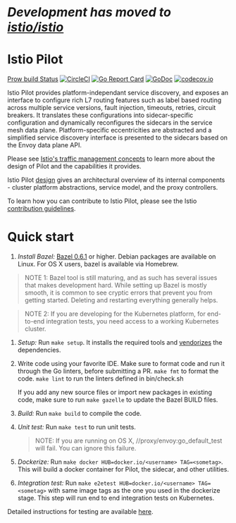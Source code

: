 # ***Development has moved to [istio/istio](https://github.com/istio/istio)***

# Istio Pilot #
[Prow build Status](https://prow.istio.io/?job=pilot-postsubmit)
[![CircleCI](https://circleci.com/gh/istio/pilot/tree/master.svg?style=svg)](https://circleci.com/gh/istio/pilot/tree/master)
[![Go Report Card](https://goreportcard.com/badge/github.com/istio/pilot)](https://goreportcard.com/report/github.com/istio/pilot)
[![GoDoc](https://godoc.org/github.com/istio/pilot?status.svg)](https://godoc.org/github.com/istio/pilot)
[![codecov.io](https://codecov.io/github/istio/pilot/coverage.svg?branch=master)](https://codecov.io/github/istio/pilot?branch=master)

Istio Pilot provides platform-independant service discovery, and exposes an
interface to configure rich L7 routing features such as label based routing
across multiple service versions, fault injection, timeouts, retries,
circuit breakers. It translates these configurations into sidecar-specific
configuration and dynamically reconfigures the sidecars in the service mesh
data plane. Platform-specific eccentricities are abstracted and a
simplified service discovery interface is presented to the sidecars based
on the Envoy data plane API.

Please see
[Istio's traffic management concepts](https://istio.io/docs/concepts/traffic-management/overview.html)
to learn more about the design of Pilot and the capabilities it provides.

Istio Pilot [design](doc/design.md) gives an architectural overview of its
internal components - cluster platform abstractions, service model, and the
proxy controllers.


To learn how you can contribute to Istio Pilot, please
see the Istio
[contribution guidelines](https://github.com/istio/istio/blob/master/CONTRIBUTING.md).

# Quick start

1. *Install Bazel:* [Bazel 0.6.1](https://github.com/bazelbuild/bazel/releases/tag/0.6.1) or
  higher. Debian packages are available on Linux. For OS X users, bazel is
  available via Homebrew.
  > NOTE 1: Bazel tool is still maturing, and as such has several issues that
  > makes development hard. While setting up Bazel is mostly smooth, it is
  > common to see cryptic errors that prevent you from getting
  > started. Deleting and restarting everything generally helps.

  > NOTE 2: If you are developing for the Kubernetes platform, for end-to-end
  > integration tests, you need access to a working Kubernetes cluster.

1. *Setup:* Run `make setup`. It installs the required tools and
[vendorizes](https://golang.org/cmd/go/#hdr-Vendor_Directories) 
the dependencies.

1. Write code using your favorite IDE. Make sure to format code and run
   it through the Go linters, before submitting a PR.
   `make fmt` to format the code.
   `make lint` to run the linters defined in bin/check.sh

   If you add any new source files or import new packages in
   existing code, make sure to run `make gazelle` to update the Bazel BUILD
   files.

1. *Build:* Run `make build` to compile the code.

1. *Unit test:* Run `make test` to run unit tests.
   > NOTE: If you are running on OS X, //proxy/envoy:go_default_test will
   > fail. You can ignore this failure.

1. *Dockerize:* Run `make docker HUB=docker.io/<username> TAG=<sometag>`. 
This will build a docker container for Pilot, the sidecar, and other 
utilities.

1. *Integration test:* Run `make e2etest HUB=docker.io/<username> TAG=<sometag>` 
with same image tags as the one you used in the dockerize stage. This step will
run end to end integration tests on Kubernetes.

Detailed instructions for testing are available [here](doc/testing.md).

